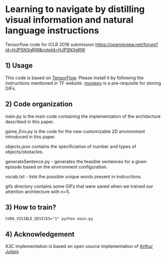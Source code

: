 # Learning to navigate by distilling visual information and natural language instructions
Tensorflow code for ICLR 2018 submission https://openreview.net/forum?id=HJPSN3gRW&noteId=HJPSN3gRW

## 1) Usage
This code is based on [TensorFlow](https://www.tensorflow.org/). Please install it by following the instructions mentioned in TF website. [moviepy](https://pypi.python.org/pypi/moviepy) is a pre-requisite for storing GIFs.

## 2) Code organization
main.py is the main code containing the implementation of the architecture described in this paper. 

game_Env.py is the code for the new customizable 2D environment introduced in this paper. 

objects.json contains the specificiation of number and types of objects/obstacles. 

generateSentence.py - generates the feasible sentences for a given episode based on the environment configuration. 

vocab.txt - lists the possible unique words present in instructions. 

gifs directory contains some GIFs that were saved when we trained our attention architecture with n=5.

## 3) How to train?
```
CUDA_VISIBLE_DEVICES="1" python main.py 
```

## 4) Acknowledgement
A3C implementation is based on open source implementation of [Arthur Juliani](https://github.com/awjuliani/DeepRL-Agents)

